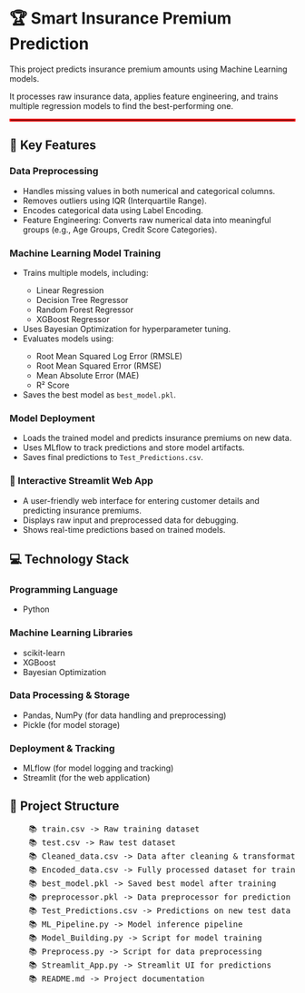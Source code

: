 </head>
<body>

<h1>🏆 Smart Insurance Premium Prediction</h1>
    <p>This project predicts insurance premium amounts using Machine Learning models.</p>
    <p>It processes raw insurance data, applies feature engineering, and trains multiple regression models to find the best-performing one.</p>

<hr style="border: 2px solid red;">


<h2>🚀 Key Features</h2>
    <h3>Data Preprocessing</h3>
    <ul>
        <li>Handles missing values in both numerical and categorical columns.</li>
        <li>Removes outliers using IQR (Interquartile Range).</li>
        <li>Encodes categorical data using Label Encoding.</li>
        <li>Feature Engineering: Converts raw numerical data into meaningful groups (e.g., Age Groups, Credit Score Categories).</li>
    </ul>

    
<h3>Machine Learning Model Training</h3>
    <ul>
        <li>Trains multiple models, including:</li>
        <ul>
            <li>Linear Regression</li>
            <li>Decision Tree Regressor</li>
            <li>Random Forest Regressor</li>
            <li>XGBoost Regressor</li>
        </ul>
        <li>Uses Bayesian Optimization for hyperparameter tuning.</li>
        <li>Evaluates models using:</li>
        <ul>
            <li>Root Mean Squared Log Error (RMSLE)</li>
            <li>Root Mean Squared Error (RMSE)</li>
            <li>Mean Absolute Error (MAE)</li>
            <li>R² Score</li>
        </ul>
        <li>Saves the best model as <code>best_model.pkl</code>.</li>
    </ul>

<h3>Model Deployment</h3>
    <ul>
        <li>Loads the trained model and predicts insurance premiums on new data.</li>
        <li>Uses MLflow to track predictions and store model artifacts.</li>
        <li>Saves final predictions to <code>Test_Predictions.csv</code>.</li>
    </ul>

<h3>🚀 Interactive Streamlit Web App</h3>
    <ul>
        <li>A user-friendly web interface for entering customer details and predicting insurance premiums.</li>
        <li>Displays raw input and preprocessed data for debugging.</li>
        <li>Shows real-time predictions based on trained models.</li>
    </ul>

<h2>💻 Technology Stack</h2>
    <h3>Programming Language</h3>
    <ul><li>Python</li></ul>

<h3>Machine Learning Libraries</h3>
    <ul>
        <li>scikit-learn</li>
        <li>XGBoost</li>
        <li>Bayesian Optimization</li>
    </ul>

<h3>Data Processing & Storage</h3>
    <ul>
        <li>Pandas, NumPy (for data handling and preprocessing)</li>
        <li>Pickle (for model storage)</li>
    </ul>

<h3>Deployment & Tracking</h3>
    <ul>
        <li>MLflow (for model logging and tracking)</li>
        <li>Streamlit (for the web application)</li>
    </ul>

<h2>📂 Project Structure</h2>
    <pre>
    📚 train.csv -> Raw training dataset
    📚 test.csv -> Raw test dataset
    📚 Cleaned_data.csv -> Data after cleaning & transformation
    📚 Encoded_data.csv -> Fully processed dataset for training
    📚 best_model.pkl -> Saved best model after training
    📚 preprocessor.pkl -> Data preprocessor for prediction
    📚 Test_Predictions.csv -> Predictions on new test data
    📚 ML_Pipeline.py -> Model inference pipeline
    📚 Model_Building.py -> Script for model training
    📚 Preprocess.py -> Script for data preprocessing
    📚 Streamlit_App.py -> Streamlit UI for predictions
    📚 README.md -> Project documentation
    </pre>

</head>
<body>
    
 
